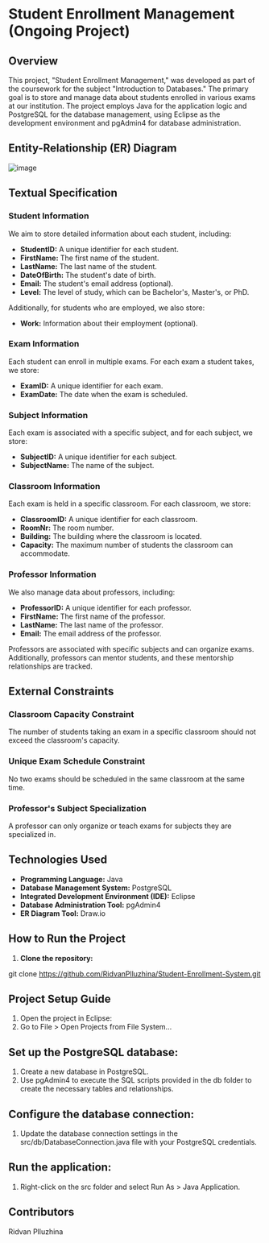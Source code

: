 # Student Enrollment Management (Ongoing Project)

## Overview

This project, "Student Enrollment Management," was developed as part of the coursework for the subject "Introduction to Databases." The primary goal is to store and manage data about students enrolled in various exams at our institution. The project employs Java for the application logic and PostgreSQL for the database management, using Eclipse as the development environment and pgAdmin4 for database administration.

## Entity-Relationship (ER) Diagram

![image](https://github.com/RidvanPlluzhina/Student-Enrollment-System/assets/127865601/4a22d07a-f4cc-4197-81d3-cfcb21b8d2b2)

## Textual Specification

### Student Information

We aim to store detailed information about each student, including:
- **StudentID:** A unique identifier for each student.
- **FirstName:** The first name of the student.
- **LastName:** The last name of the student.
- **DateOfBirth:** The student's date of birth.
- **Email:** The student's email address (optional).
- **Level:** The level of study, which can be Bachelor's, Master's, or PhD.

Additionally, for students who are employed, we also store:
- **Work:** Information about their employment (optional).

### Exam Information

Each student can enroll in multiple exams. For each exam a student takes, we store:
- **ExamID:** A unique identifier for each exam.
- **ExamDate:** The date when the exam is scheduled.

### Subject Information

Each exam is associated with a specific subject, and for each subject, we store:
- **SubjectID:** A unique identifier for each subject.
- **SubjectName:** The name of the subject.

### Classroom Information

Each exam is held in a specific classroom. For each classroom, we store:
- **ClassroomID:** A unique identifier for each classroom.
- **RoomNr:** The room number.
- **Building:** The building where the classroom is located.
- **Capacity:** The maximum number of students the classroom can accommodate.

### Professor Information

We also manage data about professors, including:
- **ProfessorID:** A unique identifier for each professor.
- **FirstName:** The first name of the professor.
- **LastName:** The last name of the professor.
- **Email:** The email address of the professor.

Professors are associated with specific subjects and can organize exams. Additionally, professors can mentor students, and these mentorship relationships are tracked.

## External Constraints

### Classroom Capacity Constraint

The number of students taking an exam in a specific classroom should not exceed the classroom's capacity.

### Unique Exam Schedule Constraint

No two exams should be scheduled in the same classroom at the same time.

### Professor's Subject Specialization

A professor can only organize or teach exams for subjects they are specialized in.

## Technologies Used

- **Programming Language:** Java
- **Database Management System:** PostgreSQL
- **Integrated Development Environment (IDE):** Eclipse
- **Database Administration Tool:** pgAdmin4
- **ER Diagram Tool:** Draw.io

## How to Run the Project

1. **Clone the repository:**

git clone https://github.com/RidvanPlluzhina/Student-Enrollment-System.git

## Project Setup Guide
1. Open the project in Eclipse:
2. Go to File > Open Projects from File System...
   
## Set up the PostgreSQL database:
1. Create a new database in PostgreSQL.
2. Use pgAdmin4 to execute the SQL scripts provided in the db folder to create the necessary tables and relationships.
   
## Configure the database connection:
1. Update the database connection settings in the src/db/DatabaseConnection.java file with your PostgreSQL credentials.
   
## Run the application:
1. Right-click on the src folder and select Run As > Java Application.


## Contributors
Ridvan Plluzhina

